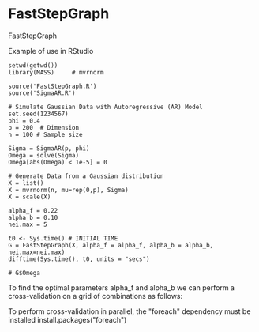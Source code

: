 # FastStepGraph
FastStepGraph

Example of use in RStudio

```{r}
setwd(getwd())
library(MASS)     # mvrnorm

source('FastStepGraph.R')
source('SigmaAR.R')

# Simulate Gaussian Data with Autoregressive (AR) Model
set.seed(1234567)
phi = 0.4 
p = 200  # Dimension
n = 100 # Sample size

Sigma = SigmaAR(p, phi)
Omega = solve(Sigma)  
Omega[abs(Omega) < 1e-5] = 0  

# Generate Data from a Gaussian distribution 
X = list()
X = mvrnorm(n, mu=rep(0,p), Sigma)
X = scale(X)

alpha_f = 0.22
alpha_b = 0.10
nei.max = 5

t0 <- Sys.time() # INITIAL TIME
G = FastStepGraph(X, alpha_f = alpha_f, alpha_b = alpha_b, nei.max=nei.max)
difftime(Sys.time(), t0, units = "secs")

# G$Omega
```

To find the optimal parameters alpha_f and alpha_b we can perform a cross-validation on a grid of combinations as follows:



To perform cross-validation in parallel, the "foreach" dependency must be installed
install.packages("foreach")




